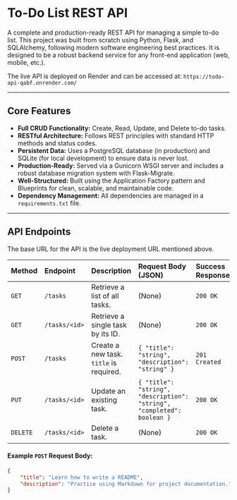 # To-Do List REST API

A complete and production-ready REST API for managing a simple to-do list. This project was built from scratch using Python, Flask, and SQLAlchemy, following modern software engineering best practices. It is designed to be a robust backend service for any front-end application (web, mobile, etc.).

The live API is deployed on Render and can be accessed at: `https://todo-api-qabf.onrender.com/`

---

## Core Features

*   **Full CRUD Functionality:** Create, Read, Update, and Delete to-do tasks.
*   **RESTful Architecture:** Follows REST principles with standard HTTP methods and status codes.
*   **Persistent Data:** Uses a PostgreSQL database (in production) and SQLite (for local development) to ensure data is never lost.
*   **Production-Ready:** Served via a Gunicorn WSGI server and includes a robust database migration system with Flask-Migrate.
*   **Well-Structured:** Built using the Application Factory pattern and Blueprints for clean, scalable, and maintainable code.
*   **Dependency Management:** All dependencies are managed in a `requirements.txt` file.

---

## API Endpoints

The base URL for the API is the live deployment URL mentioned above.

| Method | Endpoint | Description | Request Body (JSON) | Success Response |
| :--- | :--- | :--- | :--- | :--- |
| `GET` | `/tasks` | Retrieve a list of all tasks. | (None) | `200 OK` |
| `GET` | `/tasks/<id>` | Retrieve a single task by its ID. | (None) | `200 OK` |
| `POST` | `/tasks` | Create a new task. `title` is required. | `{ "title": "string", "description": "string" }` | `201 Created` |
| `PUT` | `/tasks/<id>` | Update an existing task. | `{ "title": "string", "description": "string", "completed": boolean }` | `200 OK` |
| `DELETE` | `/tasks/<id>` | Delete a task. | (None) | `200 OK` |

#### Example `POST` Request Body:
```json
{
    "title": "Learn how to write a README",
    "description": "Practice using Markdown for project documentation."
}
